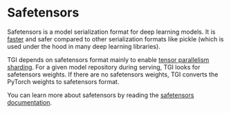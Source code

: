 # Safetensors

Safetensors is a model serialization format for deep learning models. It is [faster](https://huggingface.co/docs/safetensors/speed) and safer compared to other serialization formats like pickle (which is used under the hood in many deep learning libraries). 

TGI depends on safetensors format mainly to enable [tensor parallelism sharding](./tensor_parallelism). For a given model repository during serving, TGI looks for safetensors weights. If there are no safetensors weights, TGI converts the PyTorch weights to safetensors format. 

You can learn more about safetensors by reading the [safetensors documentation](https://huggingface.co/docs/safetensors/index).